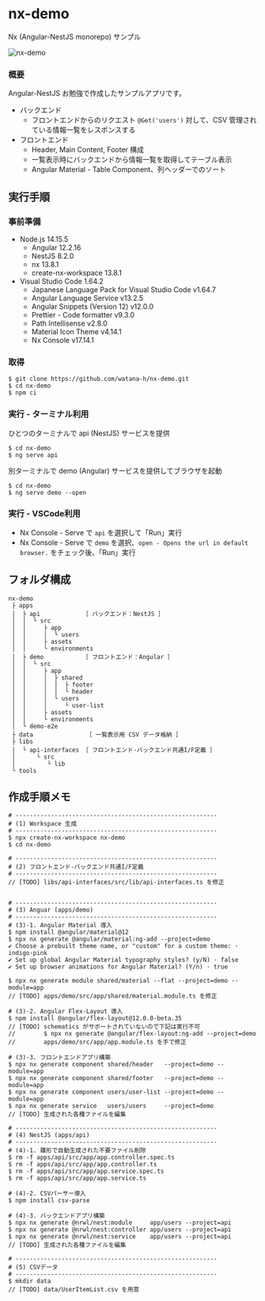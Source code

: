 # nx-demo
Nx (Angular-NestJS monorepo) サンプル

![nx-demo](https://user-images.githubusercontent.com/60250268/157381397-9ed38abc-0424-41ce-adf5-ea30847a5ba6.png)

### 概要
Angular-NestJS お勉強で作成したサンプルアプリです。

- バックエンド
  - フロントエンドからのリクエスト `@Get('users')` 対して、CSV 管理されている情報一覧をレスポンスする
- フロントエンド
  - Header, Main Content, Footer 構成
  - 一覧表示時にバックエンドから情報一覧を取得してテーブル表示
  - Angular Material - Table Component、列ヘッダーでのソート 

## 実行手順
### 事前準備

- Node.js 14.15.5
  - Angular 12.2.16
  - NestJS 8.2.0
  - nx 13.8.1
  - create-nx-workspace 13.8.1
- Visual Studio Code 1.64.2
  - Japanese Language Pack for Visual Studio Code v1.64.7
  - Angular Language Service v13.2.5
  - Angular Snippets (Version 12) v12.0.0
  - Prettier - Code formatter v9.3.0
  - Path Intellisense v2.8.0
  - Material Icon Theme v4.14.1
  - Nx Console v17.14.1

### 取得
```
$ git clone https://github.com/watana-h/nx-demo.git
$ cd nx-demo
$ npm ci
```
### 実行 - ターミナル利用
ひとつのターミナルで api (NestJS) サービスを提供
```
$ cd nx-demo
$ ng serve api
```

別ターミナルで demo (Angular) サービスを提供してブラウザを起動
```
$ cd nx-demo
$ ng serve demo --open
```

### 実行 - VSCode利用
- Nx Console - Serve で `api` を選択して「Run」実行
- Nx Console - Serve で `demo` を選択、`open - Opens the url in default browser.` をチェック後、「Run」実行  

## フォルダ構成

```
nx-demo
 ├ apps 
 │  ├ api            ［ バックエンド：NestJS ］
 │  │  └ src 
 │  │     ├ app  
 │  │     │  └ users
 │  │     ├ assets  
 │  │     └ environments 
 │  ├ demo           ［ フロントエンド：Angular ］
 │  │  └ src 
 │  │     ├ app  
 │  │     │  ├ shared  
 │  │     │  │  ├ footer  
 │  │     │  │  └ header
 │  │     │  └ users
 │  │     │     └ user-list 
 │  │     ├ assets  
 │  │     └ environments 
 │  └ demo-e2e
 ├ data               ［ 一覧表示用 CSV データ格納 ］
 ├ libs              
 │  └ api-interfaces ［ フロントエンド-バックエンド共通I/F定義 ］
 │      └ src
 │         └ lib 
 └ tools
```

## 作成手順メモ
```
# ---------------------------------------------------------
# (1) Workspace 生成
# ---------------------------------------------------------
$ npx create-nx-workspace nx-demo
$ cd nx-demo

# ---------------------------------------------------------
# (2) フロントエンド-バックエンド共通I/F定義
# ---------------------------------------------------------
// [TODO] libs/api-interfaces/src/lib/api-interfaces.ts を修正


# ---------------------------------------------------------
# (3) Anguar (apps/demo)
# ---------------------------------------------------------
# (3)-1. Angular Material 導入
$ npm install @angular/material@12
$ npx nx generate @angular/material:ng-add --project=demo
✔ Choose a prebuilt theme name, or "custom" for a custom theme: · indigo-pink
✔ Set up global Angular Material typography styles? (y/N) · false
✔ Set up browser animations for Angular Material? (Y/n) · true

$ npx nx generate module shared/material --flat --project=demo --module=app
// [TODO] apps/demo/src/app/shared/material.module.ts を修正

# (3)-2. Angular Flex-Layout 導入
$ npm install @angular/flex-layout@12.0.0-beta.35
// [TODO] schematics がサポートされていないので下記は実行不可
//        $ npx nx generate @angular/flex-layout:ng-add --project=demo
//        apps/demo/src/app/app.module.ts を手で修正

# (3)-3. フロントエンドアプリ構築
$ npx nx generate component shared/header   --project=demo --module=app
$ npx nx generate component shared/footer   --project=demo --module=app
$ npx nx generate component users/user-list --project=demo --module=app
$ npx nx generate service   users/users     --project=demo
// [TODO] 生成された各種ファイルを編集

# ---------------------------------------------------------
# (4) NestJS (apps/api)
# ---------------------------------------------------------
# (4)-1. 雛形で自動生成された不要ファイル削除
$ rm -f apps/api/src/app/app.controller.spec.ts
$ rm -f apps/api/src/app/app.controller.ts
$ rm -f apps/api/src/app/app.service.spec.ts
$ rm -f apps/api/src/app/app.service.ts

# (4)-2. CSVパーサー導入
$ npm install csv-parse

# (4)-3. バックエンドアプリ構築
$ npx nx generate @nrwl/nest:module     app/users --project=api
$ npx nx generate @nrwl/nest:controller app/users --project=api
$ npx nx generate @nrwl/nest:service    app/users --project=api
// [TODO] 生成された各種ファイルを編集

# ---------------------------------------------------------
# (5) CSVデータ
# ---------------------------------------------------------
$ mkdir data
// [TODO] data/UserItemList.csv を用意
```


